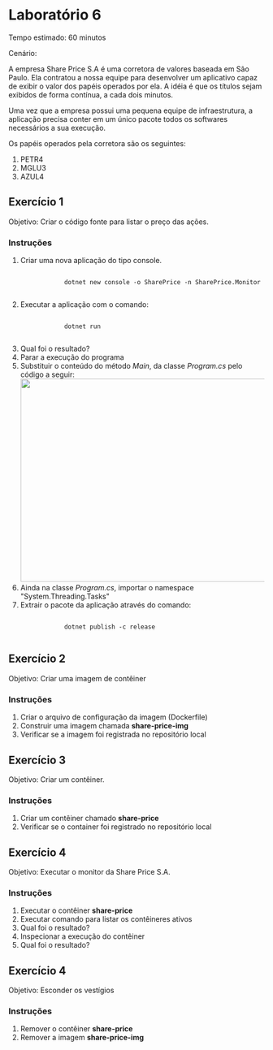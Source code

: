 # Laboratório 6

Tempo estimado: 60 minutos

Cenário: 

<p>A empresa Share Price S.A é uma corretora de valores baseada em São Paulo. Ela contratou a nossa equipe para desenvolver um aplicativo capaz de exibir o valor dos papéis operados por ela. A idéia é que os títulos sejam exibidos de forma contínua, a cada dois minutos.</p>

<p>Uma vez que a empresa possui uma pequena equipe de infraestrutura, a aplicação precisa conter em um único pacote todos os softwares necessários a sua execução.</p>

<p>
	Os papéis operados pela corretora são os seguintes:
	<ol>
	  <li>PETR4
	  <li>MGLU3
	  <li>AZUL4
	</ol>
</p>


## Exercício 1
 
Objetivo: Criar o código fonte para listar o preço das ações.

### Instruções

<ol>
    <li> Criar uma nova aplicação do tipo console.
    	 <pre><code class='language-cs'>
            dotnet new console -o SharePrice -n SharePrice.Monitor
         </code></pre>
    <li> Executar a aplicação com o comando:
    	 <pre><code class='language-cs'>
            dotnet run
         </code></pre>
    <li> Qual foi o resultado?
    <li> Parar a execução do programa
    <li> Substituir o conteúdo do método <i>Main</i>, da classe <i>Program.cs</i> pelo código a seguir:
    	  <img src="https://raw.githubusercontent.com/augustocbn/treinamentodevops/master/Dia%206/Laborat%C3%B3rio%206/img1.PNG" width="700px" height="400px">

<li> Ainda na classe <i>Program.cs</i>, importar o namespace "System.Threading.Tasks"
    <li> Extrair o pacote da aplicação através do comando:
       	 <pre><code class='language-cs'>
            dotnet publish -c release
         </code></pre>

</ol>

## Exercício 2

Objetivo: Criar uma imagem de contêiner

### Instruções

<ol>
    <li> Criar o arquivo de configuração da imagem (Dockerfile)
    <li> Construir uma imagem chamada <b>share-price-img</b>
    <li> Verificar se a imagem foi registrada no repositório local
</ol>

## Exercício 3

Objetivo: Criar um contêiner.

### Instruções

<ol>
    <li> Criar um contêiner chamado <b>share-price</b>
    <li> Verificar se o container foi registrado no repositório local
</ol>

## Exercício 4

Objetivo: Executar o monitor da Share Price S.A.

### Instruções

<ol>
    <li> Executar o contêiner <b>share-price</b>
    <li> Executar comando para listar os contêineres ativos
    <li> Qual foi o resultado?
    <li> Inspecionar a execução do contêiner
    <li> Qual foi o resultado?
</ol>

## Exercício 4

Objetivo: Esconder os vestígios

### Instruções

<ol>
    <li> Remover o contêiner <b>share-price</b>
    <li> Remover a imagem <b>share-price-img</b>
</ol>
